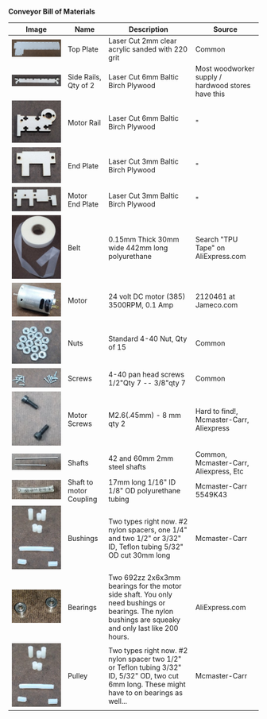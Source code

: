 **Conveyor Bill of Materials**

|Image | Name | Description | Source |
| --- | --- | --- | --- |
|![Top Plate](topPlate.jpg "Top Plate")|Top Plate|Laser Cut 2mm clear acrylic sanded with 220 grit| Common |
|![Side Rails](sideRail.jpg "Side Rails")|Side Rails, Qty of 2|Laser Cut 6mm Baltic Birch Plywood| Most woodworker supply / hardwood stores have this|
|![Motor Rail](motorRail.jpg "Motor Rail")|Motor Rail|Laser Cut 6mm Baltic Birch Plywood| " |
|![End Plate](endPlate.jpg "End Plate")|End Plate|Laser Cut 3mm Baltic Birch Plywood|"|
|![Motor End Plate](motorEndPlate.jpg "Motor End Plate")|Motor End Plate|Laser Cut 3mm Baltic Birch Plywood| "|
|![Belt](belt.jpg "Belt")|Belt|0.15mm Thick 30mm wide 442mm long polyurethane | Search "TPU Tape" on AliExpress.com |
|![Motor](385Motor.jpg "Motor")|Motor|24 volt DC motor (385) 3500RPM, 0.1 Amp | 2120461 at Jameco.com |
|![Nuts](nuts.jpg "Nuts")|Nuts| Standard 4-40 Nut, Qty of 15 | Common |
|![Screws](screws.jpg "Screws")|Screws| 4-40 pan head screws 1/2"Qty 7 -- 3/8"qty 7 | Common |
|![Motor Strews](motor-screws.jpg "Motor Screws")|Motor Screws| M2.6(.45mm) - 8 mm qty 2 | Hard to find!, Mcmaster-Carr, Aliexpress |
|![Shafts](shafts.jpg "Shafts")|Shafts|42 and 60mm 2mm steel shafts | Common, Mcmaster-Carr, Aliexpress, Etc |
|![Coupling](coupling.jpg "Coupling")|Shaft to motor Coupling|17mm long 1/16" ID 1/8" OD polyurethane tubing  | Mcmaster-Carr 	5549K43 |
|![Bushings](bushings.jpg "Bushings")|Bushings|Two types right now. #2 nylon spacers, one 1/4" and two 1/2"  or 3/32" ID, Teflon  tubing 5/32" OD cut 30mm long | Mcmaster-Carr |
|![Bearings](bearings.jpg "Bearings")|Bearings|Two 692zz 2x6x3mm bearings for the motor side shaft. You only need bushings or bearings. The nylon bushings are squeaky and only last like 200 hours. | AliExpress.com |
|![Pulley](bushings.jpg "Pulley")|Pulley|Two types right now. #2 nylon spacer two 1/2" or Teflon tubing 3/32" ID, 5/32" OD, two cut 6mm long. These might have to on bearings as well...| Mcmaster-Carr |











